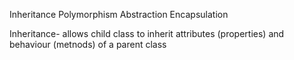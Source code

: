 Inheritance 
Polymorphism
Abstraction
Encapsulation


Inheritance- allows child class to inherit attributes (properties) and behaviour (metnods) of a parent class 